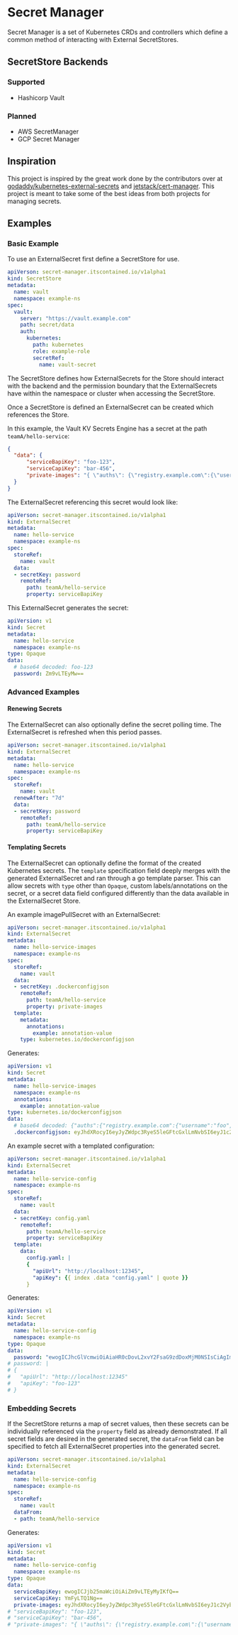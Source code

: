 # Secret Manager
Secret Manager is a set of Kubernetes CRDs and controllers which define a common method of interacting with External
SecretStores.

## SecretStore Backends
### Supported
* Hashicorp Vault
### Planned
* AWS SecretManager
* GCP Secret Manager

## Inspiration
This project is inspired by the great work done by the contributors over at
[godaddy/kubernetes-external-secrets](https://github.com/godaddy/kubernetes-external-secrets) and
[jetstack/cert-manager](https://github.com/jetstack/cert-manager). This project is meant to take some of the best ideas from both
projects for managing secrets.

## Examples
### Basic Example
To use an ExternalSecret first define a SecretStore for use.
```yaml
apiVerson: secret-manager.itscontained.io/v1alpha1
kind: SecretStore
metadata:
  name: vault
  namespace: example-ns
spec:
  vault:
    server: "https://vault.example.com"
    path: secret/data
    auth:
      kubernetes:
        path: kubernetes
        role: example-role
        secretRef:
          name: vault-secret
```

The SecretStore defines how ExternalSecrets for the Store should interact with the backend and the permission boundary
that the ExternalSecrets have within the namespace or cluster when accessing the SecretStore.

Once a SecretStore is defined an ExternalSecret can be created which references the Store.

In this example, the Vault KV Secrets Engine has a secret at the path `teamA/hello-service`:
```json
{
  "data": {
      "serviceBapiKey": "foo-123",
      "serviceCapiKey": "bar-456",
      "private-images": "{ \"auths\": {\"registry.example.com\":{\"username\":\"foo\",\"password\":\"bar\",\"email\":\"foo@example.com\"}}}"
  }
}
```

The ExternalSecret referencing this secret would look like:
```yaml
apiVerson: secret-manager.itscontained.io/v1alpha1
kind: ExternalSecret
metadata:
  name: hello-service
  namespace: example-ns
spec:
  storeRef:
    name: vault
  data:
  - secretKey: password
    remoteRef:
      path: teamA/hello-service
      property: serviceBapiKey
```

This ExternalSecret generates the secret:
```yaml
apiVersion: v1
kind: Secret
metadata:
  name: hello-service
  namespace: example-ns
type: Opaque
data:
  # base64 decoded: foo-123
  password: Zm9vLTEyMw==
```

### Advanced Examples
#### Renewing Secrets
The ExternalSecret can also optionally define the secret polling time. The ExternalSecret is refreshed when this period passes.
```yaml
apiVerson: secret-manager.itscontained.io/v1alpha1
kind: ExternalSecret
metadata:
  name: hello-service
  namespace: example-ns
spec:
  storeRef:
    name: vault
  renewAfter: "7d"
  data:
  - secretKey: password
    remoteRef:
      path: teamA/hello-service
      property: serviceBapiKey
```

#### Templating Secrets
The ExternalSecret can optionally define the format of the created Kubernetes secrets. The `template` specification
field deeply merges with the generated ExternalSecret and ran through a go template parser. This can allow secrets
with `type` other than `Opaque`, custom labels/annotations on the secret, or a secret data field configured differently than the data
available in the ExternalSecret Store.

An example imagePullSecret with an ExternalSecret:
```yaml
apiVerson: secret-manager.itscontained.io/v1alpha1
kind: ExternalSecret
metadata:
  name: hello-service-images
  namespace: example-ns
spec:
  storeRef:
    name: vault
  data:
  - secretKey: .dockerconfigjson
    remoteRef:
      path: teamA/hello-service
      property: private-images
  template:
    metadata:
      annotations:
        example: annotation-value
    type: kubernetes.io/dockerconfigjson
```

Generates:
```yaml
apiVersion: v1
kind: Secret
metadata:
  name: hello-service-images
  namespace: example-ns
  annotations:
    example: annotation-value
type: kubernetes.io/dockerconfigjson
data:
  # base64 decoded: {"auths":{"registry.example.com":{"username":"foo","password":"bar","email":"foo@example.com"}}}
  .dockerconfigjson: eyJhdXRocyI6eyJyZWdpc3RyeS5leGFtcGxlLmNvbSI6eyJ1c2VybmFtZSI6ImZvbyIsInBhc3N3b3JkIjoiYmFyIiwiZW1haWwiOiJmb29AZXhhbXBsZS5jb20ifX19
```

An example secret with a templated configuration:

```yaml
apiVerson: secret-manager.itscontained.io/v1alpha1
kind: ExternalSecret
metadata:
  name: hello-service-config
  namespace: example-ns
spec:
  storeRef:
    name: vault
  data:
  - secretKey: config.yaml
    remoteRef:
      path: teamA/hello-service
      property: serviceBapiKey
  template:
    data:
      config.yaml: |
      {
        "apiUrl": "http://localhost:12345",
        "apiKey": {{ index .data "config.yaml" | quote }}
      }
```

Generates:

```yaml
apiVersion: v1
kind: Secret
metadata:
  name: hello-service-config
  namespace: example-ns
type: Opaque
data:
  password: "ewogICJhcGlVcmwiOiAiaHR0cDovL2xvY2FsaG9zdDoxMjM0NSIsCiAgImFwaUtleSI6ICJmb28tMTIzIgp9"
# password: |
# {
#   "apiUrl": "http://localhost:12345"
#   "apiKey": "foo-123"
# }
```


### Embedding Secrets

If the SecretStore returns a map of secret values, then these secrets can be individually referenced via the `property` field as already demonstrated. If all secret fields are desired in the generated secret, the `dataFrom` field can be specified to fetch all ExternalSecret properties into the generated secret.


```yaml
apiVerson: secret-manager.itscontained.io/v1alpha1
kind: ExternalSecret
metadata:
  name: hello-service-config
  namespace: example-ns
spec:
  storeRef:
    name: vault
  dataFrom:
  - path: teamA/hello-service
```

Generates:
```yaml
apiVersion: v1
kind: Secret
metadata:
  name: hello-service-config
  namespace: example-ns
type: Opaque
data:
  serviceBapiKey: ewogICJjb25maWciOiAiZm9vLTEyMyIKfQ==
  serviceCapiKey: YmFyLTQ1Ng==
  private-images: eyJhdXRocyI6eyJyZWdpc3RyeS5leGFtcGxlLmNvbSI6eyJ1c2VybmFtZSI6ImZvbyIsInBhc3N3b3JkIjoiYmFyIiwiZW1haWwiOiJmb29AZXhhbXBsZS5jb20ifX19
# "serviceBapiKey": "foo-123",
# "serviceCapiKey": "bar-456",
# "private-images": "{ \"auths\": {\"registry.example.com\":{\"username\":\"foo\",\"password\":\"bar\",\"email\":\"foo@example.com\"}}}"
```
